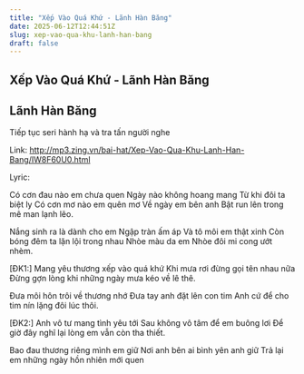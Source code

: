 ```yaml
---
title: "Xếp Vào Quá Khứ - Lãnh Hàn Băng"
date: 2025-06-12T12:44:51Z
slug: xep-vao-qua-khu-lanh-han-bang
draft: false
---
```


## Xếp Vào Quá Khứ - Lãnh Hàn Băng

## Lãnh Hàn Băng

Tiếp tục seri hành hạ và tra tấn người nghe 
 
Link: http://mp3.zing.vn/bai-hat/Xep-Vao-Qua-Khu-Lanh-Han-Bang/IW8F60U0.html
 
Lyric:
 
Có cơn đau nào em chưa quen
Ngày nào không hoang mang
Từ khi đôi ta biệt ly
Có cơn mơ nào em quên mơ 
Về ngày em bên anh
Bật run lên trong mê man lạnh lẽo.
 
Nắng sinh ra là dành cho em
Ngập tràn ấm áp
Và tô môi em thật xinh
Còn bóng đêm ta lặn lội trong nhau
Nhòe màu da em
Nhòe đôi mi cong ướt nhèm.
 
[ĐK1:]
Mang yêu thương xếp vào quá khứ
Khi mưa rơi đừng gọi tên nhau nữa
Đừng gợn lòng khi những ngày mưa kéo về lê thê.
 
Đưa môi hôn trôi về thương nhớ
Đưa tay anh đặt lên con tim
Anh cứ để cho tim nín lặng đôi lúc thôi.
 
[ĐK2:]
Anh vô tư mang tình yêu tới
Sau không vô tâm để em buông lơi
Để giờ đây nghĩ lại lòng em vẫn còn tha thiết.
 
Bao đau thương riêng mình em giữ
Nơi anh bên ai bình yên anh giữ
Trả lại em những ngày hồn nhiên mới quen